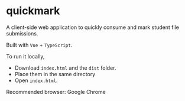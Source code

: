 # quickmark
A client-side web application to quickly consume and mark student file submissions.

Built with `Vue` + `TypeScript`.

To run it locally,
* Download `index.html` and the `dist` folder.
* Place them in the same directory
* Open `index.html`.

Recommended browser: Google Chrome
